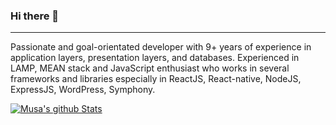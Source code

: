 ### Hi there 👋
---------------------------
Passionate and goal-orientated developer with 9+ years of experience in application layers, presentation layers, and databases. Experienced in LAMP, MEAN stack and JavaScript enthusiast who works in several frameworks and libraries especially in ReactJS, React-native, NodeJS, ExpressJS, WordPress, Symphony.

[![Musa's github Stats](https://github-readme-stats.vercel.app/api?username=iammdmusa)](https://github.com/iammdmusa/github-readme-stats)
